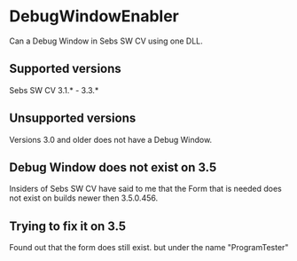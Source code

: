 # DebugWindowEnabler
Can a Debug Window in Sebs SW CV using one DLL.
## Supported versions
 Sebs SW CV 3.1.* - 3.3.*
## Unsupported versions
Versions 3.0 and older does not have a Debug Window.
## Debug Window does not exist on 3.5
Insiders of Sebs SW CV have said to me that the Form that is needed does not exist on builds newer then 3.5.0.456.
## Trying to fix it on 3.5
Found out that the form does still exist. but under the name "ProgramTester"
